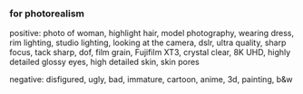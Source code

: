 ### for photorealism

positive:
photo of woman, highlight hair, model photography, wearing dress, rim lighting, studio lighting, looking at the camera, dslr, ultra quality, sharp focus, tack sharp, dof, film grain, Fujifilm XT3, crystal clear, 8K UHD, highly detailed glossy eyes, high detailed skin, skin pores

negative:
disfigured, ugly, bad, immature, cartoon, anime, 3d, painting, b&w
